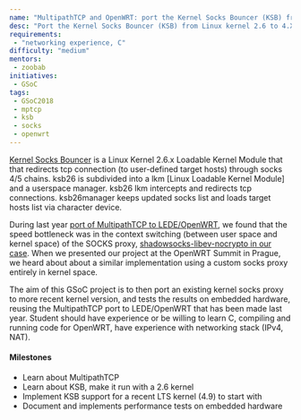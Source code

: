 ```yaml
---
name: "MultipathTCP and OpenWRT: port the Kernel Socks Bouncer (KSB) from Linux kernel 2.6 to 4.X"
desc: "Port the Kernel Socks Bouncer (KSB) from Linux kernel 2.6 to 4.X"
requirements:
 - "networking experience, C"
difficulty: "medium"
mentors:
 - zoobab
initiatives:
 - GSoC
tags:
 - GSoC2018
 - mptcp
 - ksb
 - socks
 - openwrt
---
```


[Kernel Socks Bouncer](http://ksb.sourceforge.net/) is a Linux Kernel 2.6.x Loadable Kernel Module that that redirects tcp connection (to user-defined target hosts) through socks 4/5 chains. ksb26 is subdivided into a lkm [Linux Loadable Kernel Module] and a userspace manager. ksb26 lkm intercepts and redirects tcp connections. ksb26manager keeps updated socks list and loads target hosts list via character device.

During last year [port of MultipathTCP to LEDE/OpenWRT](https://github.com/spyff/lede-mptcp), we found that the speed bottleneck was in the context switching (between user space and kernel space) of the SOCKS proxy, [shadowsocks-libev-nocrypto in our case](https://github.com/spyff/shadowsocks-libev-nocrypto). When we presented our project at the OpenWRT Summit in Prague, we heard about about a similar implementation using a custom socks proxy entirely in kernel space.

The aim of this GSoC project is to then port an existing kernel socks proxy to more recent kernel version, and tests the results on embedded hardware, reusing the MultipathTCP port to LEDE/OpenWRT that has been made last year. Student should have experience or be willing to learn C, compiling and running code for OpenWRT, have experience with networking stack (IPv4, NAT).

#### Milestones

* Learn about MultipathTCP
* Learn about KSB, make it run with a 2.6 kernel
* Implement KSB support for a recent LTS kernel (4.9) to start with
* Document and implements performance tests on embedded hardware
